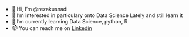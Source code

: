 - 👋 Hi, I’m @rezakusnadi
- 👀 I’m interested in particulary onto Data Science Lately and still learn it
- 🌱 I’m currently learning Data Science, python, R
- 📫 You can reach me on [Linkedin](https://www.linkedin.com/in/rezakusnadi/)

<!---
rezakusnadi/rezakusnadi is a ✨ special ✨ repository because its `README.md` (this file) appears on your GitHub profile.
You can click the Preview link to take a look at your changes.
--->
